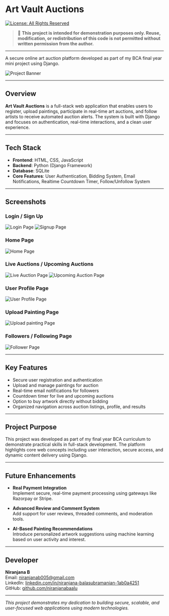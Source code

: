 # Art Vault Auctions

[![License: All Rights Reserved](https://img.shields.io/badge/License-AllRightsReserved-red.svg)](LICENSE)

> 🚫 **This project is intended for demonstration purposes only. Reuse, modification, or redistribution of this code is not permitted without written permission from the author.**

---

A secure online art auction platform developed as part of my BCA final year mini project using Django.

![Project Banner](https://github.com/niranjanabaalu/art-vault-auctions/raw/refs/heads/main/art_vault_auctions.webp)

---

## Overview

**Art Vault Auctions** is a full-stack web application that enables users to register, upload paintings, participate in real-time art auctions, and follow artists to receive automated auction alerts. The system is built with Django and focuses on authentication, real-time interactions, and a clean user experience.

---

## Tech Stack

- **Frontend**: HTML, CSS, JavaScript  
- **Backend**: Python (Django Framework)  
- **Database**: SQLite  
- **Core Features**: User Authentication, Bidding System, Email Notifications, Realtime Countdown Timer, Follow/Unfollow System

---

## Screenshots

### Login / Sign Up
![Login Page](https://github.com/niranjanabaalu/art-vault-auctions/blob/main/login_page.JPG?raw=true)
![Signup Page](https://github.com/niranjanabaalu/art-vault-auctions/blob/main/signup_Screenshot.JPG?raw=true)

### Home Page
![Home Page](https://github.com/niranjanabaalu/art-vault-auctions/blob/main/homepage_Documentation.JPG?raw=true)

### Live Auctions / Upcoming Auctions
![Live Auction Page](https://github.com/niranjanabaalu/art-vault-auctions/blob/main/live_auction_page.JPG?raw=true)
![Upcoming Auction Page](https://github.com/niranjanabaalu/art-vault-auctions/blob/main/upcoming_auctions_page.JPG?raw=true)

### User Profile Page
![User Profile Page](https://github.com/niranjanabaalu/art-vault-auctions/blob/main/user_profile_page.JPG?raw=true)

### Upload Painting Page
![Upload painting Page](https://github.com/niranjanabaalu/art-vault-auctions/blob/main/upload_painting%20with%20information.JPG?raw=true)

### Followers / Following Page
![Follower Page](https://github.com/niranjanabaalu/art-vault-auctions/blob/main/f_and_f_page.JPG?raw=true)

---

## Key Features

- Secure user registration and authentication
- Upload and manage paintings for auction
- Real-time email notifications for followers
- Countdown timer for live and upcoming auctions
- Option to buy artwork directly without bidding
- Organized navigation across auction listings, profile, and results

---

## Project Purpose

This project was developed as part of my final year BCA curriculum to demonstrate practical skills in full-stack development. The platform highlights core web concepts including user interaction, secure access, and dynamic content delivery using Django.

---

## Future Enhancements

- **Real Payment Integration**  
  Implement secure, real-time payment processing using gateways like Razorpay or Stripe.

- **Advanced Review and Comment System**  
  Add support for user reviews, threaded comments, and moderation tools.

- **AI-Based Painting Recommendations**  
  Introduce personalized artwork suggestions using machine learning based on user activity and interest.

---

## Developer

**Niranjana B**  
Email: [niranjanab005@gmail.com](mailto:niranjanab005@gmail.com)  
LinkedIn: [linkedin.com/in/niranjana-balasubramanian-1ab0a4251](https://linkedin.com/in/niranjana-balasubramanian-1ab0a4251)  
GitHub: [github.com/niranjanabaalu](https://github.com/niranjanabaalu)

---

*This project demonstrates my dedication to building secure, scalable, and user-focused web applications using modern technologies.*

